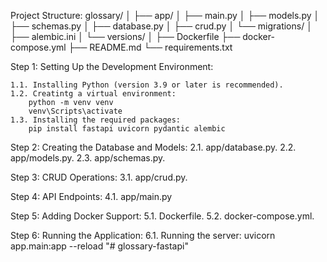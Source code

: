 Project Structure:
    glossary/
    │
    ├── app/
    │   ├── main.py
    │   ├── models.py
    │   ├── schemas.py
    │   ├── database.py
    │   ├── crud.py
    │   └── migrations/
    │       ├── alembic.ini
    │       └── versions/
    │
    ├── Dockerfile
    ├── docker-compose.yml
    ├── README.md
    └── requirements.txt


Step 1: Setting Up the Development Environment:

    1.1. Installing Python (version 3.9 or later is recommended).
    1.2. Creatintg a virtual environment:
        python -m venv venv
        venv\Scripts\activate
    1.3. Installing the required packages:
        pip install fastapi uvicorn pydantic alembic

Step 2: Creating the Database and Models:
    2.1. app/database.py.
    2.2. app/models.py.
    2.3. app/schemas.py.

Step 3: CRUD Operations:
    3.1. app/crud.py.

Step 4: API Endpoints:
    4.1. app/main.py

Step 5: Adding Docker Support:
    5.1. Dockerfile.
    5.2. docker-compose.yml.

Step 6: Running the Application:
    6.1. Running the server:
        uvicorn app.main:app --reload
"# glossary-fastapi" 
